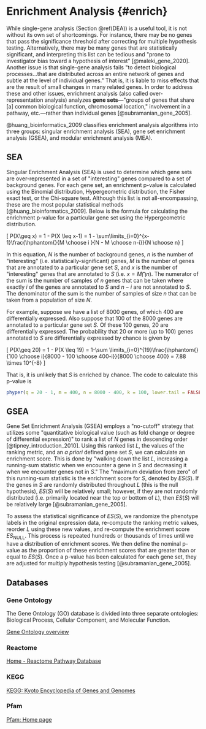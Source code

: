 # Enrichment Analysis {#enrich}

<!---
TODO
* Explain why I am talking about genes instead of proteins.
* Create a better hook for this chapter. The transition feels too abrupt.
--->

While single-gene analysis (Section \@ref(DEA)) is a useful tool, it is not without its own set of shortcomings. For instance, there may be no genes that pass the significance threshold after correcting for multiple hypothesis testing. Alternatively, there may be many genes that are statistically significant, and interpreting this list can be tedious and "prone to investigator bias toward a hypothesis of interest" [@maleki_gene_2020]. Another issue is that single-gene analysis fails "to detect biological processes...that are distributed across an entire network of genes and subtle at the level of individual genes." That is, it is liable to miss effects that are the result of small changes in many related genes. In order to address these and other issues, enrichment analysis (also called over-representation analysis) analyzes **gene sets**—"groups of genes that share [a] common biological function, chromosomal location," involvement in a pathway, etc.—rather than individual genes [@subramanian_gene_2005].

<!---
TODO:
* Talk about "General principle of enrichment analysis"
--->
@huang_bioinformatics_2009 classifies enrichment analysis algorithms into three groups: singular enrichment analysis (SEA), gene set enrichment analysis (GSEA), and modular enrichment analysis (MEA).


## SEA

Singular Enrichment Analysis (SEA) is used to determine which gene sets are over-represented in a set of "interesting" genes compared to a set of background genes. For each gene set, an enrichment p-value is calculated using the Binomial distribution, Hypergeometric distribution, the Fisher exact test, or the Chi-square test. Although this list is not all-encompassing, these are the most popular statistical methods [@huang_bioinformatics_2009]. Below is the formula for calculating the enrichment p-value for a particular gene set using the Hypergeometric distribution.

\[
P(X\geq x) = 1 - P(X \leq x-1) = 1 - \sum\limits_{i=0}^{x-1}\frac{\hphantom{}{M \choose i }{N - M \choose n-i}}{N \choose n}
\]

In this equation, $N$ is the number of background genes, $n$ is the number of "interesting" (i.e. statistically-significant) genes, $M$ is the number of genes that are annotated to a particular gene set $S$, and $x$ is the number of "interesting" genes that are annotated to $S$ (i.e. $x = M \bigcap n$). The numerator of the sum is the number of samples of $n$ genes that can be taken where exactly $i$ of the genes are annotated to $S$ and $n-i$ are not annotated to $S$. The denominator of the sum is the number of samples of size $n$ that can be taken from a population of size $N$.

For example, suppose we have a list of 8000 genes, of which 400 are differentially expressed. Also suppose that 100 of the 8000 genes are annotated to a particular gene set $S$. Of these 100 genes, 20 are differentially expressed. The probability that 20 or more (up to 100) genes annotated to $S$ are differentially expressed by chance is given by

\[
P(X\geq 20) = 1 - P(X \leq 19) = 1-\sum \limits_{i=0}^{19}\frac{\hphantom{}{100 \choose i}{8000 - 100 \choose 400-i}}{8000 \choose 400} = 7.88 \times 10^{-8}
\]

That is, it is unlikely that $S$ is enriched by chance. The code to calculate this p-value is


```r
phyper(q = 20 - 1, m = 400, n = 8000 - 400, k = 100, lower.tail = FALSE)
```

## GSEA

<!---
Gene Set Enrichment Analysis (GSEA) employs a "no-cutoff" strategy that utilizes some "quantitative biological value (such as fold change or degree of differential expression)" to rank a list $L$ of genes [@tipney_introduction_2010; @subramanian_gene_2005]. After ranking $L$, an enrichment score (ES) is calculated for a particular gene set $S$. This is done by 1) "walking down the list $L$, increasing a running-sum statistic when we encounter a gene in $S$ and decreasing it when we encounter genes not in $S$"; and then 2) determining the "maximum deviation from zero encountered in the random walk." This maximum deviation is the ES for a particular gene set. Once the ES has been obtained, the statistical significance is estimated by permuting (randomizing) the "phenotype labels and recomput[ing] the ES of the gene set for the permuted data, which generates a null distribution for the ES" [@subramanian_gene_2005]. Finally, adjustment for multiple hypothesis testing is performed.
--->


Gene Set Enrichment Analysis (GSEA) employs a "no-cutoff" strategy that utilizes some "quantitative biological value (such as fold change or degree of differential expression)" to rank a list of $N$ genes in descending order [@tipney_introduction_2010]. Using this ranked list $L$, the values of the ranking metric, and an *a priori* defined gene set $S$, we can calculate an enrichment score. This is done by "walking down the list $L$, increasing a running-sum statistic when we encounter a gene in $S$ and decreasing it when we encounter genes not in $S$." The "maximum deviation from zero" of this running-sum statistic is the enrichment score for $S$, denoted by $ES(S)$. If the genes in $S$ are randomly distributed throughout $L$ (this is the null hypothesis), $ES(S)$ will be relatively small; however, if they are not randomly distributed (i.e. primarily located near the top or bottom of $L$), then $ES(S)$ will be relatively large [@subramanian_gene_2005].

To assess the statistical significance of $ES(S)$, we randomize the phenotype labels in the original expression data, re-compute the ranking metric values, reorder $L$ using these new values, and re-compute the enrichment score $ES_{\text{NULL}}$. This process is repeated hundreds or thousands of times until we have a distribution of enrichment scores. We then define the nominal p-value as the proportion of these enrichment scores that are greater than or equal to $ES(S)$. Once a p-value has been calculated for each gene set, they are adjusted for multiply hypothesis testing [@subramanian_gene_2005].

<!---
We will now elaborate on how $ES(S)$ is derived. Given a ranked list of genes $L = \{g_1, \dots, g_N \}$, a gene set $S$ consisting of $M$ genes, and the values of the ranking metric ($X = \{ x_1, \dots, x_N \}$ used to generate $L$, we define

\[
P_{\text{hit}}(S, i) = \sum \limits_{g_j \in S \\ j \leq i} \frac{|x_j|^p}{N_R} \quad \text{and} \quad P_{\text{miss}}(S, i) = \sum \limits_{g_j \in S \\ j \leq i} \frac{1}{N - M}
\]

where $N_R = \sum \limits_{g_j \in S} |x_j|^p$
--->

<!---
TODO:
Talk about benefits of GSEA over SEA (i.e. reduced variability in "non-statistical layers" and usable when few or no genes pass the threshold for statistical significance.)
--->


## Databases

### Gene Ontology

The Gene Ontology (GO) database is divided into three separate ontologies: Biological Process, Cellular Component, and Molecular Function.

[Gene Ontology overview](http://geneontology.org/docs/ontology-documentation/)

### Reactome

[Home - Reactome Pathway Database](https://reactome.org/)

### KEGG

[KEGG: Kyoto Encyclopedia of Genes and Genomes](https://www.genome.jp/kegg/)

### Pfam

[Pfam: Home page](http://pfam.xfam.org/)

<!---
### Setup




```r
# Packages
library(MSnSet.utils)
library(dplyr)
library(kableExtra) # Table formatting

# Load the oca.set MSnSet
data("cptac_oca")

# DEA
res <- limma_a_b(oca.set,
                 model.str = "~ PLATINUM.STATUS", 
                 coef.str = "PLATINUM.STATUS")
```

There are no proteins with adjusted p-values less than 0.05, so we will use the unadjusted p-values to determine the differentially expressed proteins. (This is purely for the demonstration. You shouldn't actually do this.)

Of the 8103 proteins that were tested, [placeholder] are differentially expressed (based on unadjusted p-values). We need to convert the RefSeq protein identifiers to entrez gene identifiers if we want to perform ORA with the Reactome and KEGG databases. Some functions allow other keytypes such as REFSEQ, but we will use ENTREZID for everything to be consistent.


```r
# Map RefSeq protein IDs to Entrez Gene ID
conv_tbl <- MSnID::fetch_conversion_table("Homo sapiens",
                                          from = "REFSEQ",
                                          to = "ENTREZID")

res <- res %>% 
  tibble::rownames_to_column("REFSEQ") %>% 
  # Remove isoforms
  mutate(REFSEQ = gsub("(.*)\\..*", "\\1", REFSEQ)) %>%
  left_join(conv_tbl)
```

Now, we will create a vector for the genes of interest (the DEGs from `res`) and all genes that were tested. This is all we need for ORA.


```r
## Setup for ORA:
# The genes of interest are the unique entrez gene IDs with
# unadjusted p-values less than 0.05.
genes <- unique(res$ENTREZID[res$P.Value < 0.05]) # 359 Entrez Gene IDs

# The universe for the hypergeometric calculations.
# Sometimes called the vector of background genes.
universe <- unique(res$ENTREZID) # 7661 Entrez Gene IDs
```


### Gene Ontology

We will use `clusterProfiler::enrichGO` for ORA of the gene ontologies. For this example, we will use the biological process ontology.


```r
# Required packages
library(org.Hs.eg.db)
library(clusterProfiler)

ORA_BP <- enrichGO(gene = genes, 
                   universe = universe, 
                   OrgDb = "org.Hs.eg.db", 
                   keyType = "ENTREZID", 
                   ont = "BP",
                   pvalueCutoff = 0.05, 
                   qvalueCutoff = 1, 
                   pAdjustMethod = "BH", 
                   minGSSize = 1, 
                   readable = TRUE)

# Remove redundancy of enriched GO terms.
ORA_BP <- simplify(ORA_BP, cutoff = 0.85)

# Get the results data frame.
ORA_BP_df <- ORA_BP@result 
```


```r
# Format data frame for kable
ORA_BP_df$geneID <- strsplit(ORA_BP_df$geneID, split = "/")

# Keep first two genes from each geneID vector and
# replace the rest with ellipses.
ORA_BP_df$geneID <- unlist(lapply(ORA_BP_df$geneID, function(x)
  paste0(paste(head(x, 2), collapse = "/"), "...")
))

ORA_BP_df <- ORA_BP_df %>% 
  mutate(p.adjust = signif(p.adjust, 2),
         qvalue = signif(qvalue, 2))

# Top 4 enriched GO terms
kable(head(ORA_BP_df, 4), row.names = FALSE,
      caption = "Results from clusterProfiler::enrichGO") %>% 
  kable_styling(full_width = FALSE)
```

We can visualize the ORA results with a dotplot.


```r
# Dotplot of ORA results
enrichplot::dotplot(ORA_BP, showCategory = 10)
```

MSnSet.utils also has its own version of `dotplot` called `plot_enrichment`, though it is currently limited to objects of class `enrichResult`. One major benefit over `enrichplot::dotplot` is that the transformation for the color gradient (either "identity" or "log10") is automatically chosen based on the data. It also cuts back on the number of plot aesthetics (e.g. point size is not used) and uses sentence case for terms.


```r
plot_enrichment(ORA_BP, num.categories = 10, 
                labels = scales::label_scientific())
```


### Reactome


```r
library(ReactomePA)

ORA_reactome <- ReactomePA::enrichPathway(gene = genes,
                                          organism = "human", 
                                          pvalueCutoff = 0.05, 
                                          pAdjustMethod = "BH", 
                                          qvalueCutoff = 1, 
                                          universe = universe, 
                                          minGSSize = 1, 
                                          readable = TRUE)

ORA_reactome_df <- ORA_reactome@result
```


```r
# Format data frame for kable
ORA_reactome_df$geneID <- strsplit(ORA_reactome_df$geneID, split = "/")

# Keep first two genes from each geneID vector and
# replace the rest with ellipses.
ORA_reactome_df$geneID <- unlist(lapply(ORA_reactome_df$geneID, function(x)
  paste0(paste(head(x, 2), collapse = "/"), "...")
))

ORA_reactome_df <- ORA_reactome_df %>% 
  mutate(p.adjust = signif(p.adjust, 2),
         qvalue = signif(qvalue, 2))

# Top 4 enriched GO terms
kable(head(ORA_reactome_df, 4), row.names = FALSE,
      caption = "Results from ReactomePA::enrichPathway") %>%
  kable_styling(full_width = FALSE)
```


### KEGG


```r
ORA_KEGG <- clusterProfiler::enrichKEGG(gene = genes, 
                                        organism = "hsa", 
                                        keyType = "ncbi-geneid", 
                                        pvalueCutoff = 0.05, 
                                        qvalueCutoff = 1,
                                        pAdjustMethod = "BH",
                                        universe = universe, 
                                        minGSSize = 1, 
                                        use_internal_data = FALSE)

ORA_KEGG_db <- ORA_KEGG@result
```


```r
kable(head(ORA_KEGG_db, 4))
```



### Pfam
--->



